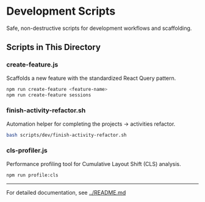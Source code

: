 # Development Scripts

Safe, non-destructive scripts for development workflows and scaffolding.

## Scripts in This Directory

### create-feature.js
Scaffolds a new feature with the standardized React Query pattern.

```bash
npm run create-feature <feature-name>
npm run create-feature sessions
```

### finish-activity-refactor.sh
Automation helper for completing the projects -> activities refactor.

```bash
bash scripts/dev/finish-activity-refactor.sh
```

### cls-profiler.js
Performance profiling tool for Cumulative Layout Shift (CLS) analysis.

```bash
npm run profile:cls
```

---

For detailed documentation, see [../README.md](../README.md)
